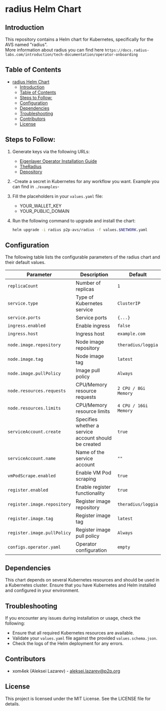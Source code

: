 # radius Helm Chart

## Introduction
This repository contains a Helm chart for Kubernetes, specifically for the AVS named "radius".   
More information about radius you can find here `https://docs.radius-labs.com/introduction/tech-documentation/operator-onboarding`

## Table of Contents
- [radius Helm Chart](#radius-helm-chart)
  - [Introduction](#introduction)
  - [Table of Contents](#table-of-contents)
  - [Steps to Follow:](#steps-to-follow)
  - [Configuration](#configuration)
  - [Dependencies](#dependencies)
  - [Troubleshooting](#troubleshooting)
  - [Contributors](#contributors)
  - [License](#license)

## Steps to Follow:

1. Generate keys via the following URLs:
   - [Eigenlayer Operator Installation Guide](https://docs.eigenlayer.xyz/eigenlayer/operator-guides/operator-installation)
   - [TheRadius](https://atlantic-walker-f10.notion.site/Operator-Guide-5077a0f8377447689a85fb1030e68df9)
   - [Depository](https://github.com/radiusxyz/depository/tree/main)

2. -Create a secret in Kubernetes for any workflow you want. Example you can find in `./examples`-

3. Fill the placeholders in your `values.yaml` file:
   - YOUR_WALLET_KEY
   - YOUR_PUBLIC_DOMAIN

4. Run the following command to upgrade and install the chart:
   ```sh
   helm upgrade -i radius p2p-avs/radius -f values.$NETWORK.yaml
   ```

## Configuration
The following table lists the configurable parameters of the radius chart and their default values.

| Parameter                   | Description                                                   | Default                      |
|-----------------------------|---------------------------------------------------------------|------------------------------|
| `replicaCount`              | Number of replicas                                            | `1`                          |
| `service.type`              | Type of Kubernetes service                                    | `ClusterIP`                  |
| `service.ports`             | Service ports                                                 | `{...}`                      |
| `ingress.enabled`           | Enable ingress                                                | `false`                      |
| `ingress.host`              | Ingress host                                                  | `example.com`                |
| `node.image.repository`     | Node image repository                                         | `theradius/loggia` |
| `node.image.tag`            | Node image tag                                                | `latest`                     |
| `node.image.pullPolicy`     | Image pull policy                                             | `Always`                     |
| `node.resources.requests`   | CPU/Memory resource requests                                  | `2 CPU / 8Gi Memory`         |
| `node.resources.limits`     | CPU/Memory resource limits                                    | `4 CPU / 16Gi Memory`        |
| `serviceAccount.create`     | Specifies whether a service account should be created         | `true`                       |
| `serviceAccount.name`       | Name of the service account                                   | `""`                         |
| `vmPodScrape.enabled`       | Enable VM Pod scraping                                        | `true`                       |
| `register.enabled`          | Enable register functionality                                 | `true`                       |
| `register.image.repository` | Register image repository                                     | `theradius/loggia` |
| `register.image.tag`        | Register image tag                                            | `latest`                     |
| `register.image.pullPolicy` | Register image pull policy                                    | `Always`                     |
| `configs.operator.yaml`     | Operator configuration                                        | `empty`                      |

## Dependencies
This chart depends on several Kubernetes resources and should be used in a Kubernetes cluster. Ensure that you have Kubernetes and Helm installed and configured in your environment.

## Troubleshooting
If you encounter any issues during installation or usage, check the following:

- Ensure that all required Kubernetes resources are available.
- Validate your `values.yaml` file against the provided `values.schema.json`.
- Check the logs of the Helm deployment for any errors.

## Contributors
- xom4ek (Aleksei Lazarev) - aleksei.lazarev@p2p.org

## License
This project is licensed under the MIT License. See the LICENSE file for details.
